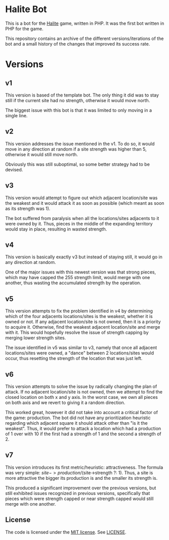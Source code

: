 # Halite Bot

This is a bot for the [Halite](https://halite.io/) game, written in PHP. It was the first bot written in PHP for the game.

This repository contains an archive of the different versions/iterations of the bot and a small history of the changes that improved its success rate.

# Versions
## v1
This version is based of the template bot. The only thing it did was to stay still if the current site had no strength, otherwise it would move north.

The biggest issue with this bot is that it was limited to only moving in a single line.

## v2
This version addresses the issue mentioned in the v1. To do so, it would move in any direction at random if a site strength was higher than 5, otherwise it would still move north.

Obviously this was still suboptimal, so some better strategy had to be devised.

## v3
This version would attempt to figure out which adjacent location/site was the weakest and it would attack it as soon as possible (which meant as soon as its strength was 1).

The bot suffered from paralysis when all the locations/sites adjacents to it were owned by it. Thus, pieces in the middle of the expanding territory would stay in place, resulting in wasted strength.

## v4
This version is basically exactly v3 but instead of staying still, it would go in any direction at random.

One of the major issues with this newest version was that strong pieces, which may have capped the 255 strength limit, would merge with one another, thus wasting the accumulated strength by the operation.

## v5
This version attempts to fix the problem identified in v4 by determining which of the four adjacents locations/sites is the weakest, whether it is owned or not. If any adjacent location/site is not owned, then it is a priority to acquire it. Otherwise, find the weakest adjacent location/site and merge with it. This would hopefully resolve the issue of strength capping by merging lower strength sites.

The issue identified in v5 was similar to v3, namely that once all adjacent locations/sites were owned, a "dance" between 2 locations/sites would occur, thus resetting the strength of the location that was just left.

## v6
This version attempts to solve the issue by radically changing the plan of attack. If no adjacent location/site is not owned, then we attempt to find the closed location on both x and y axis. In the worst case, we own all pieces on both axis and we revert to giving it a random direction.

This worked great, however it did not take into account a critical factor of the game: production. The bot did not have any prioritization heuristic regarding which adjacent square it should attack other than "is it the weakest". Thus, it would prefer to attack a location which had a production of 1 over with 10 if the first had a strength of 1 and the second a strength of 2.

## v7
This version introduces its first metric/heuristic: attractiveness. The formula was very simple: $site->production / ($site->strength ?: 1). Thus, a site is more attractive the bigger its production is and the smaller its strength is.

This produced a significant improvement over the previous versions, but still exhibited issues recognized in previous versions, specifically that pieces which were strength capped or near strength capped would still merge with one another.

## License

The code is licensed under the [MIT license](http://choosealicense.com/licenses/mit/). See [LICENSE](LICENSE).